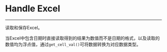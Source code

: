 # Handle Excel

---

读取和保存Excel。

当Excel中包含日期时直接读取得到的结果为数值而不是日期的格式，以及读取的数值均为浮点值，通过```get_cell_val()```可将数据转换为对应数据类型。

